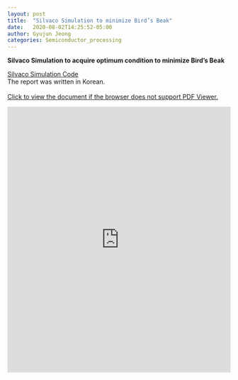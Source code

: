 ```yaml
---
layout: post
title:  "Silvaco Simulation to minimize Bird’s Beak"
date:   2020-08-02T14:25:52-05:00
author: Gyujun Jeong
categories: Semiconductor_processing
---
```


<b> Silvaco Simulation to acquire optimum condition to minimize Bird’s Beak </b><br>

<a href="https://github.com/gyulab/gyulab.github.io/blob/master/_posts/code/ee463/simcode_locos" target="_blank">Silvaco Simulation Code</a><br>
The report was written in Korean.<br>
<br>
<a href="https://drive.google.com/file/d/1rkZbHboUDY52Shh0kEoPs_rF7NYesnmq/preview" target="_blank">Click to view the document if the browser does not support PDF Viewer.</a><br>

<iframe src="https://drive.google.com/file/d/1rkZbHboUDY52Shh0kEoPs_rF7NYesnmq/preview" type="application/pdf" style="width:100%; height:600px;" frameborder="0"></iframe>

